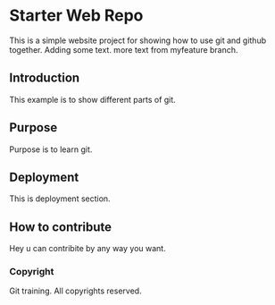 # Starter Web Repo

This is a simple website project for showing how to use git and github together.
Adding some text. more text from myfeature branch.

## Introduction

This example is to show different parts of git.

## Purpose

Purpose is to learn git.

## Deployment

This is deployment section.

## How to contribute

Hey u can contribite by any way you want.

### Copyright

Git training. All copyrights reserved.